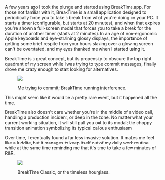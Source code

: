 A few years ago I took the plunge and started using BreakTime.app. For those not familiar with it, BreakTime is a small application designed to periodically force you to take a break from what you're doing on your PC. It starts a timer (configurable, but starts at 20 minutes), and when that expires you're shown a full-screen modal that forces you to take a break for the duration of another timer (starts at 2 minutes). In an age of non-ergonomic Apple keyboards and eye-straining glossy displays, the importance of getting some brief respite from your hours slaving over a glowing screen can't be overstated, and my eyes thanked me when I started using it.

BreakTime is a great concept, but its propensity to obscure the top right quadrant of my screen while I was trying to type commit messages, finally drove me crazy enough to start looking for alternatives.

<figure>
  <p><img src="/assets/breaktime/commit.png"></p>
  <figcaption>Me trying to commit; BreakTime running interference.</figcaption>
</figure>

This might seem like it would be a pretty rare event, but it happened all the time.

BreakTime also doesn't care whether you're in the middle of a video call, handling a production incident, or deep in the zone. No matter what your current working situation, it will still pull you out to its modal; the choppy transition animation symbolizing its typical callous enthusiasm.

Over time, I eventually found a far less invasive solution. It makes me feel like a luddite, but it manages to keep itself out of my daily work routine while at the same time reminding me that it's time to take a few minutes of R&R.

<figure>
  <p><img src="/photos/large/12229569636.jpg"></p>
  <figcaption>BreakTime Classic, or the timeless hourglass.</figcaption>
</figure>
